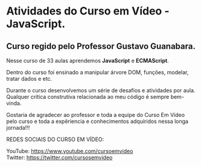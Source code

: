 # Atividades do Curso em Vídeo - JavaScript.
## Curso regido pelo Professor Gustavo Guanabara.

Nesse curso de 33 aulas aprendemos **JavaScript** e **ECMAScript**.

Dentro do curso foi ensinado a manipular árvore DOM, funções, modelar, tratar dados e etc.

Durante o curso desenvolvemos um série de desafios e atividades por aula. Qualquer crítica construtiva relacionada ao meu código é sempre bem-vinda.

Gostaria de agradecer ao professor e toda a equipe do Curso Em Vídeo pelo curso e toda a expêriencia e conhecimentos adquiridos nessa longa jornada!!!

REDES SOCIAIS DO CURSO EM VÍDEO:

YouTube: https://www.youtube.com/cursoemvideo  
Twitter: https://twitter.com/cursosemvideo
